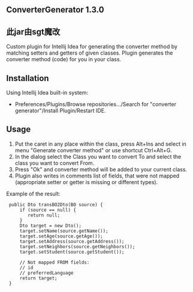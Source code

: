 ConverterGenerator 1.3.0
--------------------------
此jar由sgt魔改
--------------------------
Custom plugin for Intellij Idea for generating the converter method by matching setters and getters of given classes.
Plugin generates the converter method (code) for you in your class.

Installation
------------
Using Intellij Idea built-in system:
  - Preferences/Plugins/Browse repositories.../Search for "converter generator"/Install Plugin/Restart IDE.

Usage
------------
1. Put the caret in any place within the class, press Alt+Ins and select in menu "Generate converter method" or use shortcut Ctrl+Alt+G.
2. In the dialog select the Class you want to convert To and select the class you want to convert From.
3. Press "Ok" and converter method will be added to your current class.
4. Plugin also writes in comments list of fields, that were not mapped (appropriate setter or getter is missing or different types).

Example of the result:

     public Dto transBO2Dto(BO source) {
         if (source == null) {
            return null;
         }
         Dto target = new Dto();
         target.setName(source.getName());
         target.setAge(source.getAge());
         target.setAddress(source.getAddress());
         target.setNeighbors(source.getNeighbors());
         target.setStudent(source.getStudent());

         // Not mapped FROM fields:
         // id
         // preferredLanguage
         return target;
     } 

